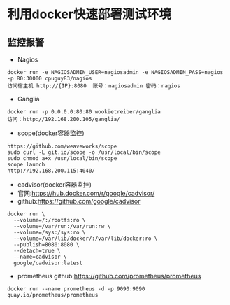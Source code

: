 # 利用docker快速部署测试环境
## 监控报警
- Nagios
```
docker run -e NAGIOSADMIN_USER=nagiosadmin -e NAGIOSADMIN_PASS=nagios -p 80:30000 cpuguy83/nagios
访问宿主机 http://{IP}:8080  账号：nagiosadmin 密码：nagios
```

- Ganglia
```
docker run -p 0.0.0.0:80:80 wookietreiber/ganglia
访问：http://192.168.200.105/ganglia/
```

- scope(docker容器监控)
```
https://github.com/weaveworks/scope
sudo curl -L git.io/scope -o /usr/local/bin/scope
sudo chmod a+x /usr/local/bin/scope
scope launch
http://192.168.200.115:4040/
```

- cadvisor(docker容器监控)
- 官网:https://hub.docker.com/r/google/cadvisor/
- github:https://github.com/google/cadvisor
```
docker run \
  --volume=/:/rootfs:ro \
  --volume=/var/run:/var/run:rw \
  --volume=/sys:/sys:ro \
  --volume=/var/lib/docker/:/var/lib/docker:ro \
  --publish=8080:8080 \
  --detach=true \
  --name=cadvisor \
  google/cadvisor:latest
```
- prometheus
github:https://github.com/prometheus/prometheus
```
docker run --name prometheus -d -p 9090:9090 quay.io/prometheus/prometheus
```

## 

